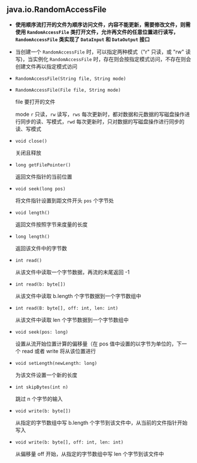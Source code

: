## java.io.RandomAccessFile

* __使用顺序流打开的文件为顺序访问文件，内容不能更新，需要修改文件，则需使用 `RandomAccessFile` 类打开文件，允许再文件的任意位置进行读写，`RandomAccessFile` 类实现了 `DataInput` 和 `DataOutput` 接口__

* 当创建一个 `RandomAccessFile` 时，可以指定两种模式（"r" 只读，或 "rw" 读写)，当实例化 `RandomAccessFile` 时，存在则会按指定模式访问，不存在则会创建文件再以指定模式访问

* `RandomAccessFile(String file, String mode)`

* `RandomAccessFile(File file, String mode)`

  file			要打开的文件

  mode		`r` 只读，`rw` 读写，`rws` 每次更新时，都对数据和元数据的写磁盘操作进行同步的读、写模式，`rwd` 每次更新时，只对数据的写磁盘操作进行同步的读、写模式

* `void close()`

  关闭且释放

* `long getFilePointer()`	

  返回文件指针的当前位置

* `void seek(long pos)`

  将文件指针设置到距文件开头 `pos` 个字节处

* `void length()`

  返回文件按照字节来度量的长度

* `long length()`

  返回该文件中的字节数

* `int read()`
  		
  从该文件中读取一个字节数据，再流的末尾返回 -1

* `int read(b: byte[])`

  从该文件中读取 b.length 个字节数据到一个字节数组中

* `int read(B: byte[], off: int, len: int)`

  从该文件中读取 len 个字节数据到一个字节数组中

* `void seek(pos: long)`

  设置从流开始位置计算的偏移量（在 pos 值中设置的以字节为单位的，下一个 read 或者 write 将从该位置进行

* `void setLength(newLength: long)`

  为该文件设置一个新的长度

* `int skipBytes(int n)`

  跳过 n 个字节的输入

* `void write(b: byte[])`

  从指定的字节数组中写 b.length 个字节到该文件中，从当前的文件指针开始写入

* `void write(b: byte[], off: int, len: int)`

  从偏移量 off 开始，从指定的字节数组中写 len 个字节到该文件中